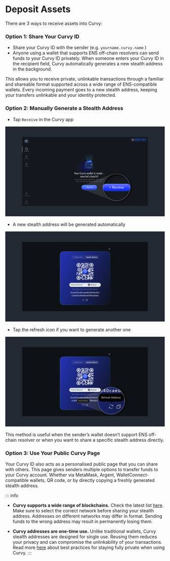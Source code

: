 # Deposit Assets

There are 3 ways to receive assets into Curvy:

### Option 1: Share Your Curvy ID

- Share your Curvy ID with the sender (e.g. `yourname.curvy.name` )
- Anyone using a wallet that supports ENS off-chain resolvers can send funds to your Curvy ID privately.
When someone enters your Curvy ID in the recipient field, Curvy automatically generates a new stealth address in the background.

This allows you to receive private, unlinkable transactions through a familiar and shareable format supported across a wide range of ENS-compatible wallets. Every incoming payment goes to a new stealth address, keeping your transfers unlinkable and your identity protected.

### Option 2: Manually Generate a Stealth Address

- Tap `Receive` in the Curvy app

![Receive1](./public/images/receive1.png)
  
- A new stealth address will be generated automatically

![Receive2](./public/images/receive2.png)
  
- Tap the refresh icon if you want to generate another one

![Receive3](./public/images/receive3.png)

This method is useful when the sender’s wallet doesn’t support ENS off-chain resolver or when you want to share a specific stealth address directly.

### Option 3: Use Your Public Curvy Page
Your Curvy ID also acts as a personalised public page that you can share with others.
This page gives senders multiple options to transfer funds to your Curvy account. Whether via MetaMask, Argent, WalletConnect-compatible wallets, QR code, or by directly copying a freshly generated stealth address.



::: info
- **Curvy supports a wide range of blockchains.**
Check the latest list [here](./wallets-and-networks.html#supported-networks).
Make sure to select the correct network before sharing your stealth address. Addresses on different networks may differ in format. 
Sending funds to the wrong address may result in permanently losing them.

- **Curvy addresses are one-time use.**
Unlike traditional wallets, Curvy stealth addresses are designed for single use.
Reusing them reduces your privacy and can compromise the unlinkability of your transactions.
Read more [here](./best-practices-for-maximum-pivacy.html) about best practices for staying fully private when using Curvy.
:::
